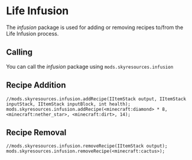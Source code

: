 # Life Infusion

The *infusion* package is used for adding or removing recipes to/from the Life Infusion process.

## Calling

You can call the *infusion* package using `mods.skyresources.infusion`

## Recipe Addition

```zenscript
//mods.skyresources.infusion.addRecipe(IItemStack output, IItemStack inputStack, IItemStack inputBlock, int health);
mods.skyresources.infusion.addRecipe(<minecraft:diamond> * 8, <minecraft:nether_star>, <minecraft:dirt>, 14);
```

## Recipe Removal

```zenscript
//mods.skyresources.infusion.removeRecipe(IItemStack output);
mods.skyresources.infusion.removeRecipe(<minecraft:cactus>);
```